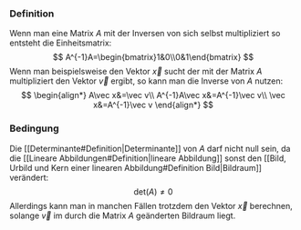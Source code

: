 ### Definition
Wenn man eine Matrix $A$ mit der Inversen von sich selbst multipliziert so entsteht die Einheitsmatrix:
$$
A^{-1}A=\begin{bmatrix}1&0\\0&1\end{bmatrix}
$$
Wenn man beispielsweise den Vektor $\vec x$ sucht der mit der Matrix $A$ multipliziert den Vektor $\vec v$ ergibt, so kann man die Inverse von  $A$ nutzen:
$$
\begin{align*}
A\vec x&=\vec v\\
A^{-1}A\vec x&=A^{-1}\vec v\\
\vec x&=A^{-1}\vec v
\end{align*}
$$
### Bedingung
Die [[Determinante#Definition|Determinante]] von $A$ darf nicht null sein, da die [[Lineare Abbildungen#Definition|lineare Abbildung]] sonst den [[Bild, Urbild und Kern einer linearen Abbildung#Definition Bild|Bildraum]] verändert:
$$
\text{det}(A)\not=0
$$
Allerdings kann man in manchen Fällen trotzdem den Vektor $\vec x$ berechnen, solange $\vec v$ im durch die Matrix $A$ geänderten Bildraum liegt.
